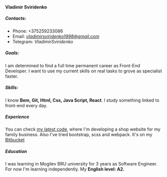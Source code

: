 #### Vladimir Sviridenko
##### Contacts:
* Phone: +375259233086
* Email: *vladimirsviridenko1998@gmail.com*
* Telegram: *VladimirSviridenko*

##### Goals:
I am determined to find a full time permanent career as Front-End Developer.
I want to use my current skills on real tasks to grove as specialist faster.

##### Skills:
I know **Bem, Git, Html, Css, Java Script, React**. 
I study something linked to front-end every day.

##### Experience
You can check [my latest code](https://bitbucket.org/Vladimir_Sviridenko/sviridenko-furniture-website), where I'm 
developing a shop website for my family business. 
Also I've tried bootstrap, scss and webpack. It's on my [Bitbucket](https://bitbucket.org/Vladimir_Sviridenko/)

##### Education
I was learning in Mogilev BRU university for 3 years as Software Engineer.
For now I'm learning independently. My **English level: A2.** 